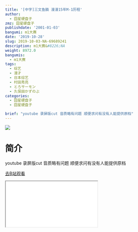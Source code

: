 ```yaml
---
title: '[中字]三文鱼腩 漫漫15年M-1历程'
author:
  - 囧星硬盘子
zmz: 囧星硬盘子
publishdate: '2001-01-03'
bangumi: m1大赛
date: '2019-10-28'
slug: 2019-10-03-NA-69689241
description: m1大赛&#8226;NA
weight: 8972.0
bangumis:
  - m1大赛
tags:
  - 综艺
  - 漫才
  - 日本综艺
  - 村田秀亮
  - とろサーモン
  - 久保田かずのぶ
categories:
  - 囧星硬盘子
  - 囧星硬盘子

brief: "youtube 录屏版cut 音质略有问题 顺便求问有没有人能提供原档"
---
```

![](https://raw.githubusercontent.com/tcgriffith/owaraisite/master/static/tmpimg/3be7fa100fd9f87e13c78d3d436627a9f915c1b7.jpg.480.jpg)
# 简介  
youtube
录屏版cut 音质略有问题 顺便求问有没有人能提供原档  

[去B站观看](https://www.bilibili.com/video/av69689241/)
<div class ="resp-container"><iframe class="testiframe" src="//player.bilibili.com/player.html?aid=69689241"", scrolling="no", allowfullscreen="true" > </iframe></div> 
